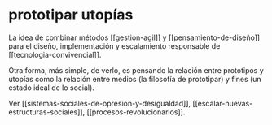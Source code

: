 # prototipar utopías
La idea de combinar métodos [[gestion-agil]] y [[pensamiento-de-diseño]] para el diseño, implementación y escalamiento responsable de [[tecnologia-convivencial]].

Otra forma, más simple, de verlo, es pensando la relación entre prototipos y utopías como la relación entre medios (la filosofía de prototipar) y fines (un estado ideal de lo social).

Ver [[sistemas-sociales-de-opresion-y-desigualdad]], [[escalar-nuevas-estructuras-sociales]], [[procesos-revolucionarios]].
